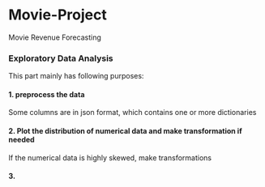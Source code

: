 # Movie-Project
Movie Revenue Forecasting

### Exploratory Data Analysis
This part mainly has following purposes:
#### 1. preprocess the data
   Some columns are in json format, which contains one or more dictionaries
#### 2. Plot the distribution of numerical data and make transformation if needed
   If the numerical data is highly skewed, make transformations
#### 3. 
